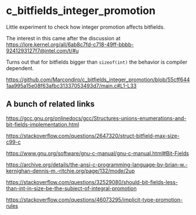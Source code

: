 # c_bitfields_integer_promotion

Little experiment to check how integer promotion affects bitfields.

The interest in this came after the discussion at <https://lore.kernel.org/all/6ab8c7fd-c718-49ff-bbbb-9241293127f7@intel.com/t/#u>

Turns out that for bitfields bigger than `sizeof(int)` the behavior is compiler dependent.

<https://github.com/Marcondiro/c_bitfields_integer_promotion/blob/55cff6441aa995a15e08f63afbc31337053493d7/main.c#L1-L33>

## A bunch of related links

<https://gcc.gnu.org/onlinedocs/gcc/Structures-unions-enumerations-and-bit-fields-implementation.html>

<https://stackoverflow.com/questions/2647320/struct-bitfield-max-size-c99-c>

<https://www.gnu.org/software/gnu-c-manual/gnu-c-manual.html#Bit-Fields>

<https://archive.org/details/the-ansi-c-programming-language-by-brian-w.-kernighan-dennis-m.-ritchie.org/page/132/mode/2up>

<https://stackoverflow.com/questions/32529080/should-bit-fields-less-than-int-in-size-be-the-subject-of-integral-promotion>

<https://stackoverflow.com/questions/46073295/implicit-type-promotion-rules>

